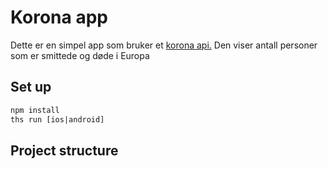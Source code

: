 # Korona app
Dette er en simpel app som bruker et <a href="https://coronavirus-tracker-api.herokuapp.com/v2/locations?timelines=1">korona api.</a>
Den viser antall personer som er smittede og døde i Europa

## Set up
```html
npm install
ths run [ios|android]
```

## Project structure

